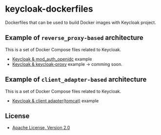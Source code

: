 # keycloak-dockerfiles
Dockerfiles that can be used to build Docker images with Keycloak project.

Example of `reverse_proxy-based` architecture
-----------

This is a set of Docker Compose files related to Keycloak.

 - [Keycloak & mod_auth_openidc](./reverse_proxy-based-arch-examples/kc-mod_auth_openidc-example) example
 - [Keycloak & keycloak-proxy](./reverse_proxy-based-arch-examples/kc-keycloak-proxy-example) example -> comming soon.


Example of `client_adapter-based` architecture
-----------

This is a set of Docker Compose files related to Keycloak.

- [Keycloak & client adapter(tomcat)](./client_adapter-based-arch-examples/kc-tomcat-j2ee-example/) example

License
-----------

* [Apache License, Version 2.0](https://www.apache.org/licenses/LICENSE-2.0)
